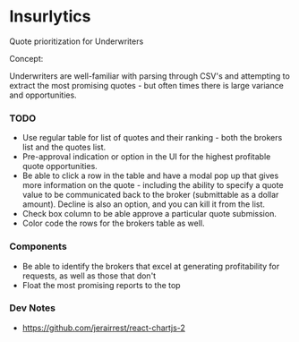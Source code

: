 # Insurlytics

Quote prioritization for Underwriters

Concept:

Underwriters are well-familiar with parsing through CSV's and attempting to extract the most promising quotes - but often times there is large variance and opportunities.



### TODO
* Use regular table for list of quotes and their ranking - both the brokers list and the quotes list.
* Pre-approval indication or option in the UI for the highest profitable quote opportunities.
* Be able to click a row in the table and have a modal pop up that gives more information on the quote - including the ability to specify a quote value to be communicated back to the broker (submittable as a dollar amount). Decline is also an option, and you can kill it from the list.
* Check box column to be able approve a particular quote submission.
* Color code the rows for the brokers table as well.

### Components
* Be able to identify the brokers that excel at generating profitability for requests, as well as those that don't
* Float the most promising reports to the top

### Dev Notes
* https://github.com/jerairrest/react-chartjs-2